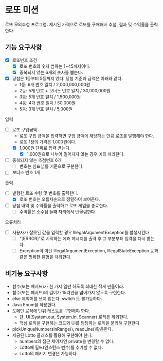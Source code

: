# 로또 미션

로또 모의추첨 프로그램.
제시된 가격으로 로또를 구매해서 추첨, 결과 및 수익률을 출력한다.

## 기능 요구사항

- [x] 로또번호 조건
  - [x] 로또 번호의 숫자 범위는 1~45까지이다.
  - [x] 중복되지 않는 6개의 숫자를 뽑는다.
- [x] 당첨은 1등부터 5등까지 있다. 당첨 기준과 금액은 아래와 같다.
  - 1등: 6개 번호 일치 / 2,000,000,000원
  - 2등: 5개 번호 + 보너스 번호 일치 / 30,000,000원
  - 3등: 5개 번호 일치 / 1,500,000원
  - 4등: 4개 번호 일치 / 50,000원
  - 5등: 3개 번호 일치 / 5,000원

입력
- [ ] 로또 구입금액
  - 로또 구입 금액을 입력하면 구입 금액에 해당하는 만큼 로또를 발행해야 한다. 
  - 로또 1장의 가격은 1,000원이다.
  - [x] 1,000원 단위로 입력 받는다.
    - [x] 1,000원으로 나누어 떨어지지 않는 경우 예외 처리한다.
- [ ] 중복되지 않는 추첨번호 6개
  - [ ] 번호는 쉼표(,)를 기준으로 구분한다.
- [ ] 보너스 번호 1개

출력
- [ ] 발행한 로또 수량 및 번호를 출력한다.
  - [x] 로또 번호는 오름차순으로 정렬하여 보여준다.
- [ ] 당첨 내역 및 수익률을 출력하고 로또 게임을 종료한다.
  - [ ] 수익률은 소수점 둘째 자리에서 반올림한다.

오류처리
- [ ] 사용자가 잘못된 값을 입력할 경우 IllegalArgumentException를 발생시킨다
  - [ ] "[ERROR]"로 시작하는 에러 메시지를 출력 후 그 부분부터 입력을 다시 받는다.
  - [ ] Exception이 아닌 IllegalArgumentException, IllegalStateException 등과 같은 명확한 유형을 처리한다.

## 비기능 요구사항

- 함수(또는 메서드)가 한 가지 일만 하도록 최대한 작게 만들어라.
- 함수(또는 메서드)의 길이가 15라인을 넘어가지 않도록 구현한다.
- else 예약어를 쓰지 않는다. switch 도 불가능하다.
- Java Enum을 적용한다.
- 도메인 로직에 단위 테스트를 구현해야 한다. 
  - 단, UI(System.out, System.in, Scanner) 로직은 제외한다.
  - 핵심 로직을 구현하는 코드와 UI를 담당하는 로직을 분리해 구현한다.
- pickUniqueNumbersInRange(), readLine()활용한다.
- 제공된 Lotto 클래스를 활용해 구현해야 한다.
  - numbers의 접근 제어자인 private을 변경할 수 없다.
  - Lotto에 필드(인스턴스 변수)를 추가할 수 없다.
  - Lotto의 패키지 변경은 가능하다.